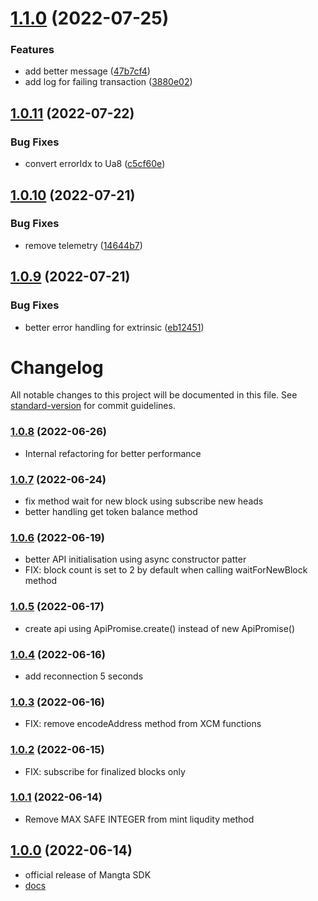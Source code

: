 # [1.1.0](https://github.com/mangata-finance/mangata-sdk/compare/v1.0.11...v1.1.0) (2022-07-25)


### Features

* add better message ([47b7cf4](https://github.com/mangata-finance/mangata-sdk/commit/47b7cf421bd0cb6c6128f8ac0cbcf850c55b6299))
* add log for failing transaction ([3880e02](https://github.com/mangata-finance/mangata-sdk/commit/3880e0229d9af4f07dd4dfd9c021599ed8f1a404))

## [1.0.11](https://github.com/mangata-finance/mangata-sdk/compare/v1.0.10...v1.0.11) (2022-07-22)


### Bug Fixes

* convert errorIdx to Ua8 ([c5cf60e](https://github.com/mangata-finance/mangata-sdk/commit/c5cf60eb3428485bbc0d5b3b1dde0388d7ebda98))

## [1.0.10](https://github.com/mangata-finance/mangata-sdk/compare/v1.0.9...v1.0.10) (2022-07-21)


### Bug Fixes

* remove telemetry ([14644b7](https://github.com/mangata-finance/mangata-sdk/commit/14644b78965c11d8edf0235ab04853d0c2b68ac2))

## [1.0.9](https://github.com/mangata-finance/mangata-sdk/compare/v1.0.8...v1.0.9) (2022-07-21)


### Bug Fixes

* better error handling for extrinsic ([eb12451](https://github.com/mangata-finance/mangata-sdk/commit/eb12451b1fc15047b9ee23f133009f017fa3c39b))

# Changelog

All notable changes to this project will be documented in this file. See [standard-version](https://github.com/conventional-changelog/standard-version) for commit guidelines.

### [1.0.8](https://github.com/mangata-finance/mangata-SDK/compare/v1.0.7...v1.0.8) (2022-06-26)

- Internal refactoring for better performance

### [1.0.7](https://github.com/mangata-finance/mangata-SDK/compare/v1.0.6...v1.0.7) (2022-06-24)

- fix method wait for new block using subscribe new heads
- better handling get token balance method

### [1.0.6](https://github.com/mangata-finance/mangata-SDK/compare/v1.0.5...v1.0.6) (2022-06-19)

- better API initialisation using async constructor patter
- FIX: block count is set to 2 by default when calling waitForNewBlock method

### [1.0.5](https://github.com/mangata-finance/mangata-SDK/compare/v1.0.4...v1.0.5) (2022-06-17)

- create api using ApiPromise.create() instead of new ApiPromise()

### [1.0.4](https://github.com/mangata-finance/mangata-SDK/compare/v1.0.3...v1.0.4) (2022-06-16)

- add reconnection 5 seconds

### [1.0.3](https://github.com/mangata-finance/mangata-SDK/compare/v1.0.2...v1.0.3) (2022-06-16)

- FIX: remove encodeAddress method from XCM functions

### [1.0.2](https://github.com/mangata-finance/mangata-SDK/compare/v1.0.1...v1.0.2) (2022-06-15)

- FIX: subscribe for finalized blocks only

### [1.0.1](https://github.com/mangata-finance/mangata-SDK/compare/v1.0.0...v1.0.1) (2022-06-14)

- Remove MAX SAFE INTEGER from mint liqudity method

## [1.0.0](https://github.com/mangata-finance/mangata-SDK/compare/v0.5.5...v1.0.0) (2022-06-14)

- official release of Mangta SDK
- [docs](https://docs.mangata.finance/sdk/)
